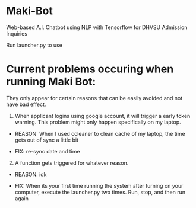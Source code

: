 # Maki-Bot
Web-based A.I. Chatbot using NLP with Tensorflow for DHVSU Admission Inquiries


Run launcher.py to use


# Current problems occuring when running Maki Bot:
They only appear for certain reasons that can be easily avoided and not have bad effect.
1. When applicant logins using google account, it will trigger a early token warning. This problem might only happen specifically on my laptop.

- REASON: When I used ccleaner to clean cache of my laptop, the time gets out of sync a little bit

- FIX: re-sync date and time


2. A function gets triggered for whatever reason.

- REASON: idk

- FIX: When its your first time running the system after turning on your computer, execute the launcher.py two times. Run, stop, and then run again


